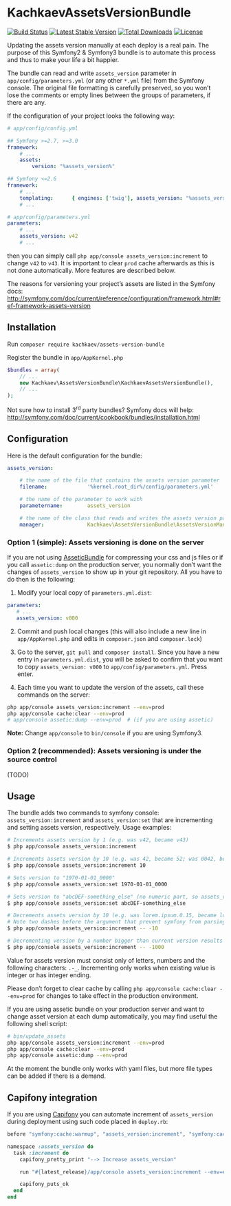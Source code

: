 KachkaevAssetsVersionBundle
===========================

[![Build Status](https://secure.travis-ci.org/kachkaev/KachkaevAssetsVersionBundle.png)](http://travis-ci.org/kachkaev/KachkaevAssetsVersionBundle)
[![Latest Stable Version](https://poser.pugx.org/kachkaev/assets-version-bundle/v/stable)](https://packagist.org/packages/kachkaev/assets-version-bundle)
[![Total Downloads](https://poser.pugx.org/kachkaev/assets-version-bundle/downloads)](https://packagist.org/packages/kachkaev/assets-version-bundle)
[![License](https://poser.pugx.org/kachkaev/assets-version-bundle/license)](https://packagist.org/packages/kachkaev/assets-version-bundle)

Updating the assets version manually at each deploy is a real pain. The purpose of this Symfony2 & Symfony3 bundle is to automate this process and thus to make your life a bit happier.

The bundle can read and write ``assets_version`` parameter in ``app/config/parameters.yml`` (or any other ``*.yml`` file) from the Symfony console. The original file formatting is carefully preserved, so you won’t lose the comments or empty lines between the groups of parameters, if there are any.

If the configuration of your project looks the following way:

```yml
# app/config/config.yml

## Symfony >=2.7, >=3.0
framework:
    # ...
    assets:
        version: "%assets_version%"

## Symfony <=2.6
framework:
    # ...
    templating:      { engines: ['twig'], assets_version: "%assets_version%" }
    # ...
```

```yml
# app/config/parameters.yml
parameters:
    # ...
    assets_version: v42
    # ...
```

then you can simply call ``php app/console assets_version:increment`` to change ``v42`` to ``v43``. It is important to clear ``prod`` cache afterwards as this is not done automatically. More features are described below.

The reasons for versioning your project’s assets are listed in the Symfony docs:  
http://symfony.com/doc/current/reference/configuration/framework.html#ref-framework-assets-version


Installation
------------

Run ```composer require kachkaev/assets-version-bundle```

Register the bundle in ``app/AppKernel.php``

```php
$bundles = array(
    // ...
    new Kachkaev\AssetsVersionBundle\KachkaevAssetsVersionBundle(),
    // ...
);
```
Not sure how to install 3<sup>rd</sup> party bundles? Symfony docs will help:  
http://symfony.com/doc/current/cookbook/bundles/installation.html


Configuration
-------------

Here is the default configuration for the bundle:

```yml
assets_version:

    # the name of the file that contains the assets version parameter
    filename:             '%kernel.root_dir%/config/parameters.yml'

    # the name of the parameter to work with
    parametername:        assets_version

    # the name of the class that reads and writes the assets version parameter
    manager:              Kachkaev\AssetsVersionBundle\AssetsVersionManager
```

### Option 1 (simple): Assets versioning is done on the server

If you are not using [AsseticBundle](https://symfony.com/doc/current/cookbook/assetic/index.html) for compressing your css and js files or if you call ```assetic:dump``` on the production server, you normally don’t want the changes of ```assets_version``` to show up in your git repository. All you have to do then is the following:

1. Modify your local copy of ```parameters.yml.dist```:

 ```yml
parameters:
    # ...
    assets_version: v000
```

2. Commit and push local changes (this will also include a new line in ```app/AppKernel.php``` and edits in ```composer.json``` and ```composer.lock```)

3. Go to the server, ```git pull``` and ```composer install```. Since you have a new entry in ```parameters.yml.dist```, you will be asked to confirm that you want to copy ```assets_version: v000``` to ```app/config/parameters.yml```. Press enter.

4. Each time you want to update the version of the assets, call these commands on the server:
 ```sh
php app/console assets_version:increment --env=prod
php app/console cache:clear --env=prod
# app/console assetic:dump --env=prod  # (if you are using assetic)
```

__Note:__ Change ```app/console``` to ```bin/console``` if you are using Symfony3.

### Option 2 (recommended): Assets versioning is under the source control

(TODO)

Usage
-----

The bundle adds two commands to symfony console: ``assets_version:increment`` and ``assets_version:set`` that are incrementing and setting assets version, respectively. Usage examples: 

```bash
# Increments assets version by 1 (e.g. was v42, became v43)
$ php app/console assets_version:increment

# Increments assets version by 10 (e.g. was 42, became 52; was 0042, became 0052 - leading zeros are kept)
$ php app/console assets_version:increment 10

# Sets version to "1970-01-01_0000"
$ php app/console assets_version:set 1970-01-01_0000

# Sets version to "abcDEF-something_else" (no numeric part, so assets_version:increment will stop working)
$ php app/console assets_version:set abcDEF-something_else

# Decrements assets version by 10 (e.g. was lorem.ipsum.0.15, became lorem.ipsum.0.5)
# Note two dashes before the argument that prevent symfony from parsing -1 as an option
$ php app/console assets_version:increment -- -10

# Decrementing version by a number bigger than current version results 0 (e.g. was v0010, became v0000)
$ php app/console assets_version:increment -- -1000
```

Value for assets version must consist only of letters, numbers and the following characters: ``.-_``. Incrementing only works when existing value is integer or has integer ending.

Please don’t forget to clear cache by calling ``php app/console cache:clear --env=prod`` for changes to take effect in the production environment.

If you are using assetic bundle on your production server and want to change asset version at each dump automatically, you may find useful the following shell script:

```bash
# bin/update_assets
php app/console assets_version:increment --env=prod
php app/console cache:clear --env=prod
php app/console assetic:dump --env=prod
```

At the moment the bundle only works with yaml files, but more file types can be added if there is a demand.

Capifony integration
--------------------

If you are using [Capifony](http://capifony.org) you can automate increment of `assets_version` during deployment using such code placed in `deploy.rb`:

```ruby
before "symfony:cache:warmup", "assets_version:increment", "symfony:cache:clear"

namespace :assets_version do
  task :increment do
    capifony_pretty_print "--> Increase assets_version"

    run "#{latest_release}/app/console assets_version:increment --env=#{symfony_env_prod}"

    capifony_puts_ok
  end
end
```
